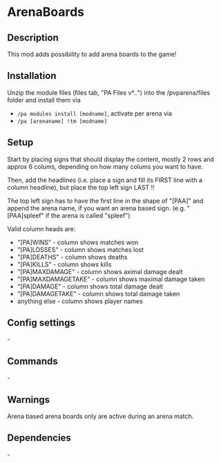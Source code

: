 # ArenaBoards
## Description

This mod adds possibility to add arena boards to the game!
## Installation

Unzip the module files (files tab, "PA Files v*.*.*") into the /pvparena/files folder and install them via
- `/pa modules install [modname]`, activate per arena via
- `/pa [arenaname] !tm [modname]`
## Setup

Start by placing signs that should display the content, mostly 2 rows and approx 6 colums, depending on how many colums you want to have. 

Then, add the headlines (i.e. place a sign and fill its FIRST line with a column headline), but place the top left sign LAST !! 

The top left sign has to have the first line in the shape of "[PAA]" and append the arena name, if you want an arena based sign. (e.g. "[PAA]spleef" if the arena is called "spleef")

Valid column heads are:

- "[PA]WINS" \- column shows matches won
- "[PA]LOSSES" \- column shows matches lost
- "[PA]DEATHS" \- column shows deaths
- "[PA]KILLS" \- column shows kills
- "[PA]MAXDAMAGE" \- column shows aximal damage dealt
- "[PA]MAXDAMAGETAKE" \- column shows maximal damage taken
- "[PA]DAMAGE" \- column shows total damage dealt
- "[PA]DAMAGETAKE" \- column shows total damage taken
- anything else \- column shows player names 

## Config settings

\-

## Commands

\-

## Warnings

Arena based arena boards only are active during an arena match.

## Dependencies

\-
